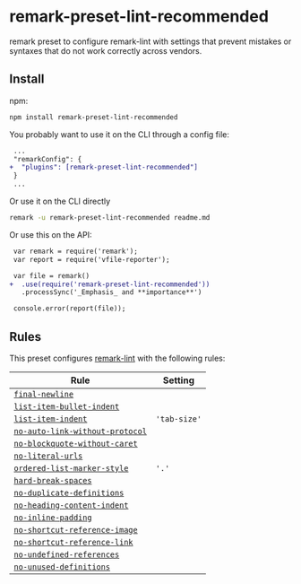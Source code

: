 <!--This file is generated-->

# remark-preset-lint-recommended

remark preset to configure remark-lint with settings that prevent mistakes or syntaxes that do not work correctly across vendors.

## Install

npm:

```sh
npm install remark-preset-lint-recommended
```

You probably want to use it on the CLI through a config file:

```diff
 ...
 "remarkConfig": {
+  "plugins": [remark-preset-lint-recommended"]
 }
 ...
```

Or use it on the CLI directly

```sh
remark -u remark-preset-lint-recommended readme.md
```

Or use this on the API:

```diff
 var remark = require('remark');
 var report = require('vfile-reporter');

 var file = remark()
+  .use(require('remark-preset-lint-recommended'))
   .processSync('_Emphasis_ and **importance**')

 console.error(report(file));
```

## Rules

This preset configures [remark-lint](https://github.com/wooorm/remark-lint) with the following rules:

| Rule                                                                                                                                    | Setting      |
| --------------------------------------------------------------------------------------------------------------------------------------- | ------------ |
| [`final-newline`](https://github.com/wooorm/remark-lint/tree/master/packages/remark-lint-final-newline)                                 |              |
| [`list-item-bullet-indent`](https://github.com/wooorm/remark-lint/tree/master/packages/remark-lint-list-item-bullet-indent)             |              |
| [`list-item-indent`](https://github.com/wooorm/remark-lint/tree/master/packages/remark-lint-list-item-indent)                           | `'tab-size'` |
| [`no-auto-link-without-protocol`](https://github.com/wooorm/remark-lint/tree/master/packages/remark-lint-no-auto-link-without-protocol) |              |
| [`no-blockquote-without-caret`](https://github.com/wooorm/remark-lint/tree/master/packages/remark-lint-no-blockquote-without-caret)     |              |
| [`no-literal-urls`](https://github.com/wooorm/remark-lint/tree/master/packages/remark-lint-no-literal-urls)                             |              |
| [`ordered-list-marker-style`](https://github.com/wooorm/remark-lint/tree/master/packages/remark-lint-ordered-list-marker-style)         | `'.'`        |
| [`hard-break-spaces`](https://github.com/wooorm/remark-lint/tree/master/packages/remark-lint-hard-break-spaces)                         |              |
| [`no-duplicate-definitions`](https://github.com/wooorm/remark-lint/tree/master/packages/remark-lint-no-duplicate-definitions)           |              |
| [`no-heading-content-indent`](https://github.com/wooorm/remark-lint/tree/master/packages/remark-lint-no-heading-content-indent)         |              |
| [`no-inline-padding`](https://github.com/wooorm/remark-lint/tree/master/packages/remark-lint-no-inline-padding)                         |              |
| [`no-shortcut-reference-image`](https://github.com/wooorm/remark-lint/tree/master/packages/remark-lint-no-shortcut-reference-image)     |              |
| [`no-shortcut-reference-link`](https://github.com/wooorm/remark-lint/tree/master/packages/remark-lint-no-shortcut-reference-link)       |              |
| [`no-undefined-references`](https://github.com/wooorm/remark-lint/tree/master/packages/remark-lint-no-undefined-references)             |              |
| [`no-unused-definitions`](https://github.com/wooorm/remark-lint/tree/master/packages/remark-lint-no-unused-definitions)                 |              |
